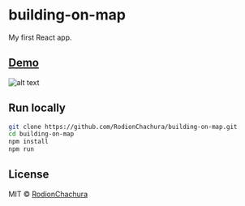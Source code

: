 # building-on-map

> 

My first React app.
## [Demo](https://rodionchachura.github.io/building-on-map/)

![alt text](https://cdn-images-1.medium.com/max/1250/1*bxVmRu4FQKS84JOIGUgyxA.png)

## Run locally

```bash
git clone https://github.com/RodionChachura/building-on-map.git  
cd building-on-map  
npm install  
npm run  
```

## License

MIT © [RodionChachura](https://geekrodion.com)